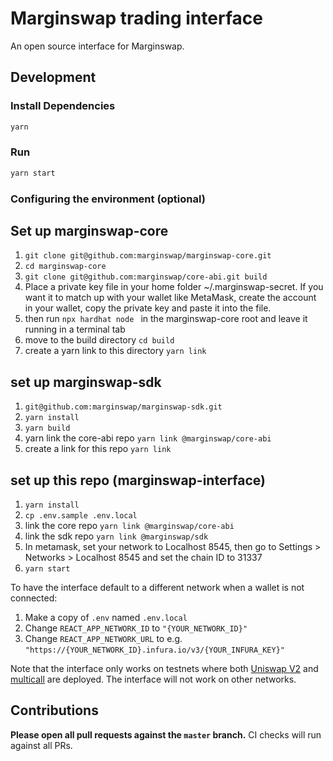 # Marginswap trading interface

An open source interface for Marginswap.

## Development

### Install Dependencies

```bash
yarn
```

### Run

```bash
yarn start
```

### Configuring the environment (optional)

## Set up marginswap-core
1. `git clone git@github.com:marginswap/marginswap-core.git`
2. `cd marginswap-core`
3. `git clone git@github.com:marginswap/core-abi.git build`
4. Place a private key file in your home folder ~/.marginswap-secret. If you want it to match up with your wallet like MetaMask, create the account in your wallet, copy the private key and paste it into the file.
5. then run `npx hardhat node ` in the marginswap-core root and leave it running in a terminal tab
6. move to the build directory `cd build`
7. create a yarn link to this directory `yarn link`

## set up marginswap-sdk
1. `git@github.com:marginswap/marginswap-sdk.git`
2. `yarn install`
3. `yarn build`
4. yarn link the core-abi repo `yarn link @marginswap/core-abi`
5. create a link for this repo `yarn link`

## set up this repo (marginswap-interface)
1. `yarn install`
2. `cp .env.sample .env.local`
3. link the core repo `yarn link @marginswap/core-abi`
4. link the sdk repo `yarn link @marginswap/sdk`
5. In metamask, set your network to Localhost 8545, then go to Settings > Networks > Localhost 8545 and set the chain ID to 31337
6. `yarn start`

To have the interface default to a different network when a wallet is not connected:

1. Make a copy of `.env` named `.env.local`
2. Change `REACT_APP_NETWORK_ID` to `"{YOUR_NETWORK_ID}"`
3. Change `REACT_APP_NETWORK_URL` to e.g. `"https://{YOUR_NETWORK_ID}.infura.io/v3/{YOUR_INFURA_KEY}"` 

Note that the interface only works on testnets where both 
[Uniswap V2](https://uniswap.org/docs/v2/smart-contracts/factory/) and 
[multicall](https://github.com/makerdao/multicall) are deployed.
The interface will not work on other networks.

## Contributions

**Please open all pull requests against the `master` branch.** 
CI checks will run against all PRs.
